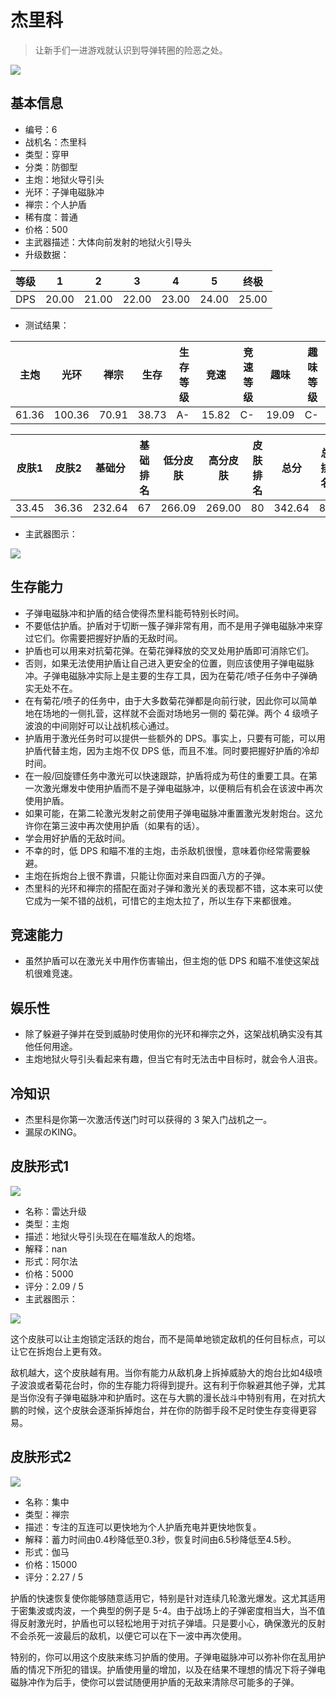 # 杰里科

> 让新手们一进游戏就认识到导弹转圈的险恶之处。

<img src="/ships/ship_6.png" style={{zoom:1}}/>

## 基本信息

- 编号：6
- 战机名：杰里科
- 类型：穿甲
- 分类：防御型
- 主炮：地狱火导引头
- 光环：子弹电磁脉冲
- 禅宗：个人护盾
- 稀有度：普通
- 价格：500
- 主武器描述：大体向前发射的地狱火引导头
- 升级数据：

| 等级 | 1 | 2 | 3 | 4 | 5 | 终极 |
|--|--|--|--|--|--|--|
| DPS | 20.00 | 21.00 | 22.00 | 23.00 | 24.00 | 25.00 |

- 测试结果：

| 主炮 | 光环 | 禅宗 | 生存 | 生存等级 | 竞速 | 竞速等级 | 趣味 | 趣味等级 |
|--|--|--|--|--|--|--|--|--|
| 61.36 | 100.36 | 70.91 | 38.73 | A- | 15.82 | C- | 19.09 | C- |

| 皮肤1 | 皮肤2 | 基础分 | 基础排名 | 低分皮肤 | 高分皮肤 | 皮肤排名 | 总分 | 总排名 |
|--|--|--|--|--|--|--|--|--|
| 33.45 | 36.36 | 232.64 | 67 | 266.09 | 269.00 | 80 | 342.64 | 81 |

- 主武器图示：

<img src="/illustration/main_6.gif" style={{zoom:1}}/>

## 生存能力

- 子弹电磁脉冲和护盾的结合使得杰里科能苟特别长时间。
- 不要低估护盾。护盾对于切断一簇子弹非常有用，而不是用子弹电磁脉冲来穿过它们。你需要把握好护盾的无敌时间。
- 护盾也可以用来对抗菊花弹。在菊花弹释放的交叉处用护盾即可消除它们。
- 否则，如果无法使用护盾让自己进入更安全的位置，则应该使用子弹电磁脉冲。子弹电磁脉冲实际上是主要的生存工具，因为在菊花/喷子任务中子弹确实无处不在。
- 在有菊花/喷子的任务中，由于大多数菊花弹都是向前行驶，因此你可以简单地在场地的一侧扎营，这样就不会面对场地另一侧的 菊花弹。两个 4 级喷子波浪的中间刚好可以让战机核心通过。
- 护盾用于激光任务时可以提供一些额外的 DPS。事实上，只要有可能，可以用护盾代替主炮，因为主炮不仅 DPS 低，而且不准。同时要把握好护盾的冷却时间。
- 在一般/回旋镖任务中激光可以快速跟踪，护盾将成为苟住的重要工具。在第一次激光爆发中使用护盾而不是子弹电磁脉冲，以便稍后有机会在该波中再次使用护盾。
- 如果可能，在第二轮激光发射之前使用子弹电磁脉冲重置激光发射炮台。这允许你在第三波中再次使用护盾（如果有的话）。
- 学会用好护盾的无敌时间。
- 不幸的时，低 DPS 和瞄不准的主炮，击杀敌机很慢，意味着你经常需要躲避。
- 主炮在拆炮台上很不靠谱，只能让你面对来自四面八方的子弹。
- 杰里科的光环和禅宗的搭配在面对子弹和激光关的表现都不错，这本来可以使它成为一架不错的战机，可惜它的主炮太拉了，所以生存下来都很难。

## 竞速能力

- 虽然护盾可以在激光关中用作伤害输出，但主炮的低 DPS 和瞄不准使这架战机很难竞速。

## 娱乐性

- 除了躲避子弹并在受到威胁时使用你的光环和禅宗之外，这架战机确实没有其他任何用途。
- 主炮地狱火导引头看起来有趣，但当它有时无法击中目标时，就会令人沮丧。

## 冷知识

- 杰里科是你第一次激活传送门时可以获得的 3 架入门战机之一。
- 漏尿のKING。

## 皮肤形式1

<img src="/ships/ship_6_apex_1.png" style={{zoom:1}}/>

- 名称：雷达升级
- 类型：主炮
- 描述：地狱火导引头现在在瞄准敌人的炮塔。
- 解释：nan
- 形式：阿尔法
- 价格：5000
- 评分：2.09 / 5
- 主武器图示：

<img src="/illustration/main_6_alpha.gif" style={{zoom:1}}/>

这个皮肤可以让主炮锁定活跃的炮台，而不是简单地锁定敌机的任何目标点，可以让它在拆炮台上更有效。

敌机越大，这个皮肤越有用。当你有能力从敌机身上拆掉威胁大的炮台比如4级喷子波浪或者菊花台时，你的生存能力将得到提升。这有利于你躲避其他子弹，尤其是当你没有子弹电磁脉冲和护盾时。这在与大鹏的漫长战斗中特别有用，在对抗大鹏的时候，这个皮肤会逐渐拆掉炮台，并在你的防御手段不足时使生存变得更容易。

## 皮肤形式2

<img src="/ships/ship_6_apex_2.png" style={{zoom:1}}/>

- 名称：集中
- 类型：禅宗
- 描述：专注的互连可以更快地为个人护盾充电并更快地恢复。
- 解释：蓄力时间由0.4秒降低至0.3秒，恢复时间由6.5秒降低至4.5秒。
- 形式：伽马
- 价格：15000
- 评分：2.27 / 5

护盾的快速恢复使你能够随意适用它，特别是针对连续几轮激光爆发。这尤其适用于密集波或肉波，一个典型的例子是 5-4。由于战场上的子弹密度相当大，当不值得反射激光时，护盾也可以轻松地用于对抗子弹墙。只是要小心，确保激光的反射不会杀死一波最后的敌机，以便它可以在下一波中再次使用。

特别的，你可以用这个皮肤来练习护盾的使用。子弹电磁脉冲可以弥补你在乱用护盾的情况下所犯的错误。护盾使用量的增加，以及在结果不理想的情况下将子弹电磁脉冲作为后手，使你可以尝试随便用护盾的无敌来清除尽可能多的子弹。
